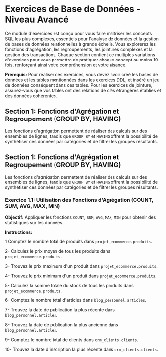 # Exercices de Base de Données - Niveau Avancé

Ce module d'exercices est conçu pour vous faire maîtriser les concepts SQL les plus complexes, essentiels pour l'analyse de données et la gestion de bases de données relationnelles à grande échelle. Vous explorerez les fonctions d'agrégation, les regroupements, les jointures complexes et la gestion des transactions. Chaque section contient de multiples variations d'exercices pour vous permettre de pratiquer chaque concept au moins 10 fois, renforçant ainsi votre compréhension et votre aisance.

**Prérequis:** Pour réaliser ces exercices, vous devez avoir créé les bases de données et les tables mentionnées dans les exercices DDL, et inséré un jeu de données conséquent dans ces tables. Pour les exercices de jointure, assurez-vous que vos tables ont des relations de clés étrangères établies et des données cohérentes.

## Section 1: Fonctions d'Agrégation et Regroupement (GROUP BY, HAVING)

Les fonctions d'agrégation permettent de réaliser des calculs sur des ensembles de lignes, tandis que `GROUP BY` et `HAVING` offrent la possibilité de synthétiser ces données par catégories et de filtrer les groupes résultants.

## Section 1: Fonctions d'Agrégation et Regroupement (GROUP BY, HAVING)

Les fonctions d'agrégation permettent de réaliser des calculs sur des ensembles de lignes, tandis que `GROUP BY` et `HAVING` offrent la possibilité de synthétiser ces données par catégories et de filtrer les groupes résultants.

### Exercice 1.1: Utilisation des Fonctions d'Agrégation (COUNT, SUM, AVG, MAX, MIN)

**Objectif:** Appliquer les fonctions `COUNT`, `SUM`, `AVG`, `MAX`, `MIN` pour obtenir des statistiques sur les données.

**Instructions:**

1 Comptez le nombre total de produits dans `projet_ecommerce.produits`.

2- Calculez le prix moyen de tous les produits dans `projet_ecommerce.produits`.

3- Trouvez le prix maximum d'un produit dans `projet_ecommerce.produits`.

4- Trouvez le prix minimum d'un produit dans `projet_ecommerce.produits`.

5- Calculez la somme totale du stock de tous les produits dans `projet_ecommerce.produits`.

6- Comptez le nombre total d'articles dans `blog_personnel.articles`.

7- Trouvez la date de publication la plus récente dans `blog_personnel.articles`.

8- Trouvez la date de publication la plus ancienne dans `blog_personnel.articles`.

9- Comptez le nombre total de clients dans `crm_clients.clients`.

10- Trouvez la date d'inscription la plus récente dans `crm_clients.clients`.